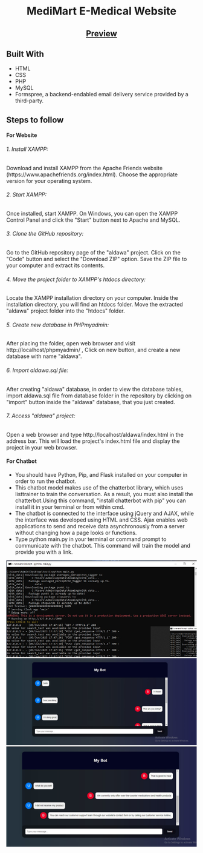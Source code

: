 <h1 align="center">MediMart E-Medical Website</h1>

<h2 align="center">
<a href="https://aldawa2441.000webhostapp.com/index.html">Preview</a>
</h2>

## Built With
<ul>
   <li> HTML </Li>
   <li> CSS </li>
   <li> PHP </li>
   <li> MySQL </li>
   <li> Formspree, a backend-endabled email delivery service provided by a third-party. </li>
</ul>


## Steps to follow
<h4>For Website</h4>
<h6>1. Install XAMPP:</h6>
<p>Download and install XAMPP from the Apache Friends website (https://www.apachefriends.org/index.html). Choose the appropriate version for your operating system.</p>
<h6>2. Start XAMPP:</h6>
<p>Once installed, start XAMPP. On Windows, you can open the XAMPP Control Panel and click the "Start" button next to Apache and MySQL.</p>
<h6>3. Clone the GitHub repository:</h6>
<p>Go to the GitHub repository page of the "aldawa" project. Click on the "Code" button and select the "Download ZIP" option. Save the ZIP file to your computer and extract its contents.</p>
<h6>4. Move the project folder to XAMPP's htdocs directory: </h6>
<p>Locate the XAMPP installation directory on your computer. Inside the installation directory, you will find an htdocs folder. Move the extracted "aldawa" project folder into the "htdocs" folder.</p>
<h6>5. Create new database in PHPmyadmin:</h6>
<p>After placing the folder, open web browser and visit http://localhost/phpmyadmin/ , Click on new button, and create a new database with name "aldawa".</p>
<h6>6. Import aldawa.sql file:</h6>
<p>After creating "aldawa" database, in order to view the database tables, import aldawa.sql file from database folder in the repository by clicking on "import" button inside the "aldawa" database, that you just created.</p>
<h6>7. Access "aldawa" project:</h6>
<p>Open a web browser and type http://localhost/aldawa/index.html in the address bar. This will load the project's index.html file and display the project in your web browser.</p>

<h4>For Chatbot</h4>
<ul>
   <li>You should have Python, Pip, and Flask installed on your computer in order to run the chatbot.</li>
   <li>This chatbot model makes use of the chatterbot library, which uses listtrainer to train the conversation. As a result, you must       also install the chatterbot.Using this command, "install chatterbot with pip" you can install it in your terminal or from within cmd.     </li>
   <li>The chatbot is connected to the interface using jQuery and AJAX, while the interface was developed using HTML and CSS. Ajax           enables web applications to send and receive data asynchronously from a server without changing how a page looks or functions.</li>
   <li>Type python main.py in your terminal or command prompt to communicate with the chatbot. This command will train the model and         provide you with a link.</li>
</ul>
<img src="./images/chatbot3.jpeg">
<img src="./images/chatbot1.jpeg">
<img src="./images/chatbot2.jpeg">

